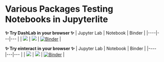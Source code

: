 # Various Packages Testing Notebooks in Jupyterlite

**✨ Try DashLab in your browser ✨**
| Jupyter Lab  | Notebook | Binder |
|----|---|--- |
|  [![](https://jupyterlite.rtfd.io/en/latest/_static/badge.svg)](https://asaboor-gh.github.io/litepad/lab/index.html?path=dashlab.ipynb)  |  [![](https://jupyterlite.rtfd.io/en/latest/_static/badge.svg)](https://asaboor-gh.github.io/litepad/notebooks/index.html?path=dashlab.ipynb) | [![Binder](https://mybinder.org/badge_logo.svg)](https://mybinder.org/v2/gh/asaboor-gh/dashlab/HEAD?urlpath=%2Fdoc%2Ftree%2Fdemo.ipynb) |

**✨ Try einteract in your browser ✨**
| Jupyter Lab  | Notebook | Binder |
|----|---|--- |
|  [![](https://jupyterlite.rtfd.io/en/latest/_static/badge.svg)](https://asaboor-gh.github.io/litepad/lab/index.html?path=einteract.ipynb)  |  [![](https://jupyterlite.rtfd.io/en/latest/_static/badge.svg)](https://asaboor-gh.github.io/litepad/notebooks/index.html?path=einteract.ipynb) | [![Binder](https://mybinder.org/badge_logo.svg)](https://mybinder.org/v2/gh/asaboor-gh/einteract/HEAD?urlpath=%2Fdoc%2Ftree%2Feinteract-demo.ipynb) |

